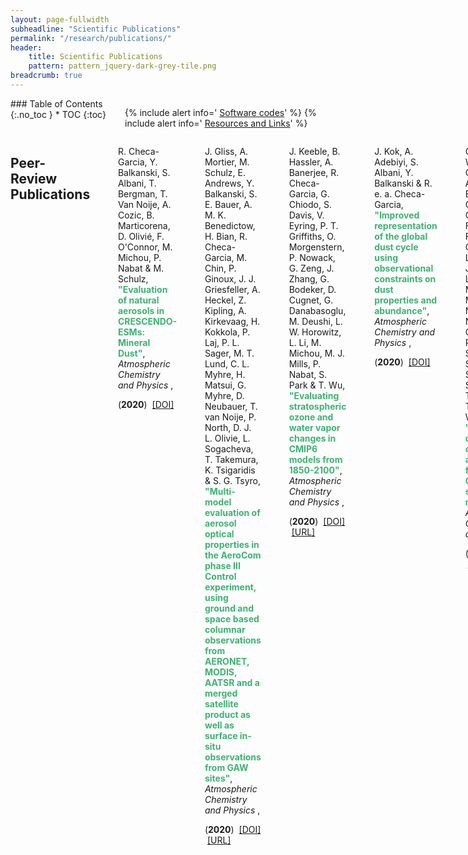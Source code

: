 ```yaml
---
layout: page-fullwidth
subheadline: "Scientific Publications"
permalink: "/research/publications/"
header:
    title: Scientific Publications
    pattern: pattern_jquery-dark-grey-tile.png
breadcrumb: true
---
```

<div class="row">
<div class="medium-4 medium-push-8 columns" markdown="1">
<div class="panel radius" markdown="1">
### Table of Contents
{:.no_toc }
*  TOC
{:toc}
</div>

<div class="panel radius" markdown="1">

  {% include alert info=' <a href="/research/my-codes/">Software codes</a>' %}
  {% include alert info=' <a href="/research/resources/">Resources and Links</a>' %}

</div>

</div><!-- /.medium-4.columns -->
<div class="medium-8 medium-pull-4 columns" markdown="1">

## Peer-Review Publications 
<ul>
R. Checa-Garcia, Y. Balkanski, S. Albani, T. Bergman, T. Van Noije, A. Cozic, B. Marticorena, D. Olivié, F. O'Connor, M. Michou, P. Nabat &amp; M. Schulz,
<b style="color:MediumSeaGreen;">"Evaluation of natural aerosols in CRESCENDO-ESMs: Mineral Dust"</b>,
<i>Atmospheric Chemistry and Physics</i>
,

(<b>2020</b>)
&nbsp;<a href="10.5194/acp-2020-1147">[DOI]</a>

</ul>
<ul>
J. Gliss, A. Mortier, M. Schulz, E. Andrews, Y. Balkanski, S. E. Bauer, A. M. K. Benedictow, H. Bian, R. Checa-Garcia, M. Chin, P. Ginoux, J. J. Griesfeller, A. Heckel, Z. Kipling, A. Kirkevaag, H. Kokkola, P. Laj, P. L. Sager, M. T. Lund, C. L. Myhre, H. Matsui, G. Myhre, D. Neubauer, T. van Noije, P. North, D. J. L. Olivie, L. Sogacheva, T. Takemura, K. Tsigaridis &amp; S. G. Tsyro,
<b style="color:MediumSeaGreen;">"Multi-model evaluation of aerosol optical properties in the AeroCom phase III Control experiment, using ground and space based columnar observations from AERONET, MODIS, AATSR and a merged satellite product as well as surface in-situ observations from GAW sites"</b>,
<i>Atmospheric Chemistry and Physics</i>
,

(<b>2020</b>)
&nbsp;<a href="10.5194/acp-2019-1214">[DOI]</a>
&nbsp;<a href="https://doi.org/10.5194/acp-2019-1214">[URL]</a>
</ul>
<ul>
J. Keeble, B. Hassler, A. Banerjee, R. Checa-Garcia, G. Chiodo, S. Davis, V. Eyring, P. T. Griffiths, O. Morgenstern, P. Nowack, G. Zeng, J. Zhang, G. Bodeker, D. Cugnet, G. Danabasoglu, M. Deushi, L. W. Horowitz, L. Li, M. Michou, M. J. Mills, P. Nabat, S. Park &amp; T. Wu,
<b style="color:MediumSeaGreen;">"Evaluating stratospheric ozone and water vapor changes in CMIP6 models from 1850-2100"</b>,
<i>Atmospheric Chemistry and Physics</i>
,

(<b>2020</b>)
&nbsp;<a href="10.5194/acp-2019-1202">[DOI]</a>
&nbsp;<a href="https://doi.org/10.5194/acp-2019-1202">[URL]</a>
</ul>
<ul>
J. Kok, A. Adebiyi, S. Albani, Y. Balkanski &amp; R. e. a. Checa-Garcia,
<b style="color:MediumSeaGreen;">"Improved representation of the global dust cycle using observational constraints on dust properties and abundance"</b>,
<i>Atmospheric Chemistry and Physics</i>
,

(<b>2020</b>)
&nbsp;<a href="10.5194/acp-2020-1131">[DOI]</a>

</ul>
<ul>
G. Thornhill, W. Collins, D. Olivie, A. Archibald, S. Bauer, R. Checa-Garcia, S. Fiedler, G. Folberth, A. Gjermundsen, L. Horowitz, J.-F. Lamarque, M. Michou, J. Mulcahy, P. Nabat, V. Naik, F. M. O'Connor, F. Paulot, M. Schulz, C. E. Scott, R. Seferian, C. Smith, T. Takemura, S. Tilmes &amp; J. Weber,
<b style="color:MediumSeaGreen;">"Climate-driven chemistry and aerosol feedbacks in CMIP6 Earth system models"</b>,
<i>Atmospheric Chemistry and Physics</i>
,

(<b>2020</b>)
&nbsp;<a href="10.5194/acp-2019-1207">[DOI]</a>
&nbsp;<a href="https://doi.org/10.5194/acp-2019-1207">[URL]</a>
</ul>
<ul>
G. D. Thornhill, W. J. Collins, R. J. Kramer, D. Olivié, F. O'Connor, N. L. Abraham, R. Checa-Garcia, S. E. Bauer, M. Deushi, L. Emmons, P. Forster, L. Horowitz, B. Johnson, J. Keeble, J.-F. Lamarque, M. Michou, M. Mills, J. Mulcahy, G. Myhre, P. Nabat, V. Naik, N. Oshima, M. Schulz, C. Smith, T. Takemura, S. Tilmes, T. Wu, G. Zeng &amp; J. Zhang,
<b style="color:MediumSeaGreen;">"Effective Radiative forcing from emissions of reactive gases and aerosols – a multimodel comparison"</b>,
<i>Atmospheric Chemistry and Physics Discussions</i>
,
1–29
(<b>2020</b>)
&nbsp;<a href="10.5194/acp-2019-1205">[DOI]</a>
&nbsp;<a href="https://acp.copernicus.org/preprints/acp-2019-1205/">[URL]</a>
</ul>
<ul>
R. Checa-Garcia, M. I. Hegglin, D. Kinnison, D. A. Plummer &amp; K. P. Shine,
<b style="color:MediumSeaGreen;">"Historical Tropospheric and Stratospheric Ozone Radiative Forcing Using the CMIP6 Database"</b>,
<i>Geophysical Research Letters</i>
<b>45</b>,
3264-3273
(<b>2018</b>)
&nbsp;<a href="10.1002/2017GL076770">[DOI]</a>
&nbsp;<a href="https://agupubs.onlinelibrary.wiley.com/doi/abs/10.1002/2017GL076770">[URL]</a>
</ul>
<ul>
R. Checa-Garcia, K. P. Shine &amp; M. I. Hegglin,
<b style="color:MediumSeaGreen;">"The contribution of greenhouse gases to the recent slowdown in global-mean temperature trends"</b>,
<i>Environmental Research Letters</i>
<b>11</b>,
094018
(<b>2016</b>)
&nbsp;<a href="10.1088/1748-9326/11/9/094018">[DOI]</a>

</ul>
<ul>
A. Butz, J. Orphal, R. Checa-Garcia, F. Friedl-Vallon, T. von Clarmann, H. Bovensmann, O. Hasekamp, J. Landgraf, T. Knigge, D. Weise, O. Sqalli-Houssini &amp; D. Kemper,
<b style="color:MediumSeaGreen;">"Geostationary Emission Explorer for Europe (G3E): mission concept and initial performance assessment"</b>,
<i>Atmospheric Measurement Techniques</i>
<b>8</b>,
4719-4734
(<b>2015</b>)
&nbsp;<a href="10.5194/amt-8-4719-2015">[DOI]</a>
&nbsp;<a href="http://www.atmos-meas-tech.net/8/4719/2015/">[URL]</a>
</ul>
<ul>
R. Checa-Garcia, J. Landgraf, A. Galli, F. Hase, V. A. Velazco, H. Tran, V. Boudon, F. Alkemade &amp; A. Butz,
<b style="color:MediumSeaGreen;">"Mapping spectroscopic uncertainties into prospective methane retrieval errors from Sentinel-5 and its precursor"</b>,
<i>Atmospheric Measurement Techniques</i>
<b>8</b>,
3617-3629
(<b>2015</b>)
&nbsp;<a href="10.5194/amt-8-3617-2015">[DOI]</a>
&nbsp;<a href="http://www.atmos-meas-tech.net/8/3617/2015/">[URL]</a>
</ul>
<ul>
R. Checa-Garcia, A. Tokay &amp; F. J. Tapiador,
<b style="color:MediumSeaGreen;">"Binning effects on in-situ raindrop size distribution measurements"</b>,
<i>Atmospheric Measurement Techniques Discussions</i>
<b>7</b>,
2339-2379
(<b>2014</b>)
&nbsp;<a href="10.5194/amtd-7-2339-2014">[DOI]</a>
&nbsp;<a href="https://www.atmos-meas-tech-discuss.net/7/2339/2014/amtd-7-2339-2014.pdf">[URL]</a>
</ul>
<ul>
R. Checa-Garcia &amp; F. J. Tapiador,
<b style="color:MediumSeaGreen;">"A Maximum Entropy Modelling of the Rain Drop Size Distribution"</b>,
<i>Entropy</i>
<b>13</b>,
293-315
(<b>2011</b>)
&nbsp;<a href="10.3390/e13020293">[DOI]</a>

</ul>
<ul>
F. J. Tapiador, A. Y. Hou, M. de Castro, R. Checa-Garcia, F. Cuartero &amp; A. P. Barros,
<b style="color:MediumSeaGreen;">"Precipitation estimates for hydroelectricity"</b>,
<i>Energy &amp; Environmental Science</i>
<b>4</b>,
4435
(<b>2011</b>)
&nbsp;<a href="10.1039/c1ee01745d">[DOI]</a>
&nbsp;<a href="http://dx.doi.org/10.1039/C1EE01745D">[URL]</a>
</ul>
<ul>
F. J. Tapiador, R. Checa-Garcia &amp; M. de Castro,
<b style="color:MediumSeaGreen;">"An experiment to measure the spatial variability of rain drop size distribution using sixteen laser disdrometers"</b>,
<i>Geophysical Research Letters</i>
<b>37</b>,
L16803
(<b>2010</b>)
&nbsp;<a href="10.1029/2010gl044120">[DOI]</a>

</ul>
<ul>
P. Tarazona, R. Checa-Garcia &amp; E. Chacon,
<b style="color:MediumSeaGreen;">"Critical Analysis of the Density Functional Theory Prediction of Enhanced Capillary Waves"</b>,
<i>Physical Review Letters</i>
<b>99</b>,
196101
(<b>2007</b>)
&nbsp;<a href="10.1103/PhysRevLett.99.196101">[DOI]</a>

</ul>
<ul>
R. Checa-Garcia, E. Chacon &amp; P. Tarazona,
<b style="color:MediumSeaGreen;">"Density functional study of layering at liquid surfaces"</b>,
<i>Physical Review E</i>
<b>70</b>,
061601
(<b>2004</b>)
&nbsp;<a href="10.1103/PhysRevE.70.061601">[DOI]</a>

</ul>


</div><!-- /.medium-8.columns -->
</div><!-- /.row -->

